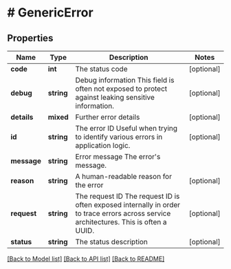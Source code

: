 # # GenericError

## Properties

Name | Type | Description | Notes
------------ | ------------- | ------------- | -------------
**code** | **int** | The status code | [optional]
**debug** | **string** | Debug information  This field is often not exposed to protect against leaking sensitive information. | [optional]
**details** | **mixed** | Further error details | [optional]
**id** | **string** | The error ID  Useful when trying to identify various errors in application logic. | [optional]
**message** | **string** | Error message  The error&#39;s message. |
**reason** | **string** | A human-readable reason for the error | [optional]
**request** | **string** | The request ID  The request ID is often exposed internally in order to trace errors across service architectures. This is often a UUID. | [optional]
**status** | **string** | The status description | [optional]

[[Back to Model list]](../../README.md#models) [[Back to API list]](../../README.md#endpoints) [[Back to README]](../../README.md)
